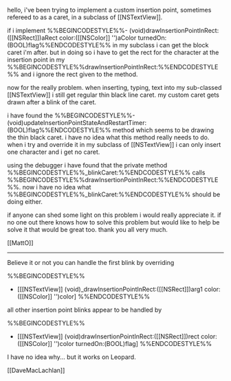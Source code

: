 

hello, i've been trying to implement a custom insertion point, sometimes refereed to as a caret, in a subclass of [[NSTextView]]. 

if i implement %%BEGINCODESTYLE%%- (void)drawInsertionPointInRect:([[NSRect]])aRect color:([[NSColor]] '')aColor turnedOn:(BOOL)flag%%ENDCODESTYLE%% in my subclass i can get the block caret i'm after. but in doing so i have to get the rect for the character at the insertion point in my %%BEGINCODESTYLE%%drawInsertionPointInRect:%%ENDCODESTYLE%% and i ignore the rect given to the method.

now for the really problem. when inserting, typing, text into my sub-classed [[NSTextView]] i still get regular thin black line caret. my custom caret gets drawn after a blink of the caret.

i have found the %%BEGINCODESTYLE%%- (void)updateInsertionPointStateAndRestartTimer:(BOOL)flag%%ENDCODESTYLE%% method which seems to be drawing the thin black caret. i have no idea what this method really needs to do. when i try and override it in my subclass of [[NSTextView]] i can only insert one character and i get no caret.

using the debugger i have found that the private method %%BEGINCODESTYLE%%_blinkCaret:%%ENDCODESTYLE%% calls %%BEGINCODESTYLE%%drawInsertionPointInRect:%%ENDCODESTYLE%%. now i have no idea what %%BEGINCODESTYLE%%_blinkCaret:%%ENDCODESTYLE%% should be doing either.

if anyone can shed some light on this problem i would really appreciate it. if no one out there knows how to solve this problem but would like to help be solve it that would be great too. thank you all very much.

[[MattO]]

----
Believe it or not you can handle the first blink by overriding

%%BEGINCODESTYLE%%
- [[[NSTextView]] (void)_drawInsertionPointInRect:([[NSRect]])arg1 color:([[NSColor]] '')color]
%%ENDCODESTYLE%%

all other insertion point blinks appear to be handled by

%%BEGINCODESTYLE%%
- [[[NSTextView]] (void)drawInsertionPointInRect:([[NSRect]])rect color:([[NSColor]] '')color turnedOn:(BOOL)flag]
%%ENDCODESTYLE%%

I have no idea why... but it works on Leopard.

[[DaveMacLachlan]]